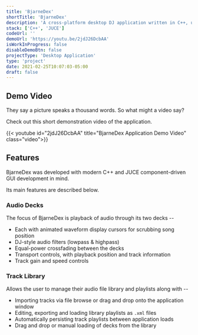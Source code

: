 ```yaml
---
title: 'BjarneDex'
shortTitle: 'BjarneDex'
description: 'A cross-platform desktop DJ application written in C++, using the JUCE framework'
stack: ['C++', 'JUCE']
codeUrl: ''
demoUrl: 'https://youtu.be/2jdJ26DcbAA'
isWorkInProgress: false
disableDemoBtn: false
projectType: 'Desktop Application'
type: 'project'
date: 2021-02-25T10:07:03-05:00
draft: false
---
```


## Demo Video

They say a picture speaks a thousand words. So what might a video say?

Check out this short demonstration video of the application.

{{< youtube id="2jdJ26DcbAA" title="BjarneDex Application Demo Video" class="video">}}

## Features

BjarneDex was developed with modern C++ and JUCE component-driven GUI development in mind.

Its main features are described below.

### Audio Decks

The focus of BjarneDex is playback of audio through its two decks --

- Each with animated waveform display cursors for scrubbing song position
- DJ-style audio filters (lowpass & highpass)
- Equal-power crossfading between the decks
- Transport controls, with playback position and track information
- Track gain and speed controls

### Track Library

Allows the user to manage their audio file library and playlists along with --

- Importing tracks via file browse or drag and drop onto the application window
- Editing, exporting and loading library playlists as `.xml` files
- Automatically persisting track playlists between application loads
- Drag and drop or manual loading of decks from the library
